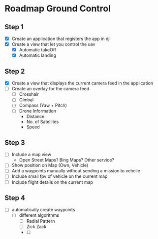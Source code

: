 # Roadmap Ground Control

## Step 1

- [x] Create an application that registers the app in dji
- [x] Create a view that let you control the uav
  - [x] Automatic takeOff
  - [x] Automatic landing

## Step 2

- [x] Create a view that displays the current camera feed in the application
- [ ] Create an overlay for the camera feed
  - [ ] Crosshair
  - [ ] Gimbal
  - [ ] Compass (Yaw + Pitch)
  - [ ] Drone Information
    - Distance
    - No. of Satellites
    - Speed

## Step 3

- [ ] Include a map view 
  - Open Street Maps? Bing Maps? Other service?
- [ ] Show position on Map (Own, Vehicle)
- [ ] Add a waypoints manually without sending a mission to vehcile
- [ ] Include small fpv of vehicle on the current map
- [ ] Include flight details on the current map

## Step 4

- [ ] automatically create waypoints 
  - [ ] different algorithms
    - [ ] Radial Pattern   
    - [ ] Zick Zack
    - [ ] 
